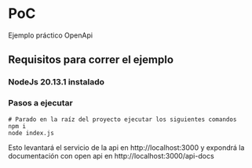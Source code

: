# PoC
Ejemplo práctico OpenApi

## Requisitos para correr el ejemplo
### NodeJs 20.13.1 instalado

### Pasos a ejecutar

```
# Parado en la raíz del proyecto ejecutar los siguientes comandos
npm i
node index.js
```

Esto levantará el servicio de la api en http://localhost:3000 y expondrá la documentación con open api en http://localhost:3000/api-docs